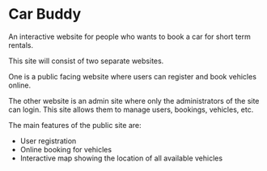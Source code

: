 # Car Buddy

An interactive website for people who wants to book a car for short term rentals.

This site will consist of two separate websites.

One is a public facing website where users can register and book vehicles online.

The other website is an admin site where only the administrators of the site can login. This site allows them to manage users, bookings, vehicles, etc.

The main features of the public site are:

- User registration
- Online booking for vehicles
- Interactive map showing the location of all available vehicles
